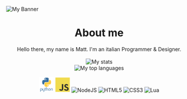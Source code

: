 ![My Banner](https://pbs.twimg.com/profile_banners/1316444575502946306/1663775526/1500x500)

<div align="center">
    <h1>About me</h1>
    Hello there, my name is Matt. I'm an italian Programmer & Designer.<br><br>
    <img src="https://github-readme-stats.vercel.app/api/?username=Kerantesh&count_private=true&show_icons=true&disable_animations=false&theme=dark" title="My stats"><br>
    <img src="https://github-readme-stats.vercel.app/api/top-langs/?username=XenonMatt&langs_count=10&layout=compact&theme=dark" title="My top languages"><br><br>
    <img src="https://github.com/devicons/devicon/blob/master/icons/python/python-original-wordmark.svg" title="Python" alt="Python" width="40" height="40">
    <img src="https://github.com/devicons/devicon/blob/master/icons/javascript/javascript-original.svg" title="Javascript" alt="Javascript" width="40" height="40">
    <img src="https://cdn.jsdelivr.net/gh/devicons/devicon/icons/nodejs/nodejs-original.svg" title="NodeJS" alt="NodeJS" width="40" height="40">
    <img src="https://cdn.jsdelivr.net/gh/devicons/devicon/icons/html5/html5-original.svg" title="HTML5" alt="HTML5" width="40" height="40">
    <img src="https://cdn.jsdelivr.net/gh/devicons/devicon/icons/css3/css3-original.svg" title="CSS3" alt="CSS3" width="40" height="40">
    <img src="https://cdn.jsdelivr.net/gh/devicons/devicon/icons/lua/lua-plain-wordmark.svg" title="Lua" alt="Lua" width="40" height="40">
</div>
